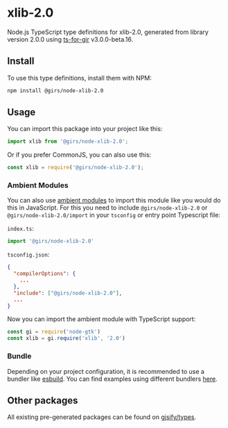 
# xlib-2.0

Node.js TypeScript type definitions for xlib-2.0, generated from library version 2.0.0 using [ts-for-gir](https://github.com/gjsify/ts-for-gir) v3.0.0-beta.16.

## Install

To use this type definitions, install them with NPM:
```bash
npm install @girs/node-xlib-2.0
```

## Usage

You can import this package into your project like this:
```ts
import xlib from '@girs/node-xlib-2.0';
```

Or if you prefer CommonJS, you can also use this:
```ts
const xlib = require('@girs/node-xlib-2.0');
```

### Ambient Modules

You can also use [ambient modules](https://github.com/gjsify/ts-for-gir/tree/main/packages/cli#ambient-modules) to import this module like you would do this in JavaScript.
For this you need to include `@girs/node-xlib-2.0` or `@girs/node-xlib-2.0/import` in your `tsconfig` or entry point Typescript file:

`index.ts`:
```ts
import '@girs/node-xlib-2.0'
```

`tsconfig.json`:
```json
{
  "compilerOptions": {
    ...
  },
  "include": ["@girs/node-xlib-2.0"],
  ...
}
```

Now you can import the ambient module with TypeScript support: 

```ts
const gi = require('node-gtk')
const xlib = gi.require('xlib', '2.0')
```



### Bundle

Depending on your project configuration, it is recommended to use a bundler like [esbuild](https://esbuild.github.io/). You can find examples using different bundlers [here](https://github.com/gjsify/ts-for-gir/tree/main/examples).

## Other packages

All existing pre-generated packages can be found on [gjsify/types](https://github.com/gjsify/types).

